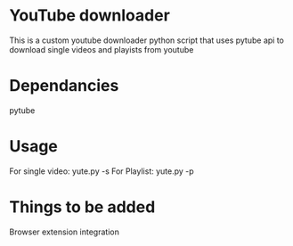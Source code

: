 # YouTube downloader
This is a custom youtube downloader python script that uses pytube api to download single videos and playists from youtube
# Dependancies
pytube
# Usage
For single video: yute.py -s <Youtube link>
For Playlist: yute.py -p <Playlist link>
# Things to be added
Browser extension integration